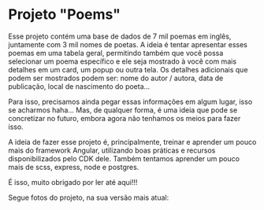 # Projeto "Poems"

Esse projeto contém uma base de dados de 7 mil poemas em inglês, juntamente com 3 mil nomes de poetas. A ideia é tentar apresentar esses poemas em uma tabela geral, permitindo também que você possa selecionar um poema específico e ele seja mostrado à você com mais detalhes em um card, um popup ou outra tela. Os detalhes adicionais que podem ser mostrados podem ser: nome do autor / autora, data de publicação, local de nascimento do poeta...

Para isso, precisamos ainda pegar essas informações em algum lugar, isso se acharmos haha... Mas, de qualquer forma, é uma ideia que pode se concretizar no futuro, embora agora não tenhamos os meios para fazer isso.

A ideia de fazer esse projeto é, principalmente, treinar e aprender um pouco mais do framework Angular, utilizando boas práticas e recursos disponibilizados pelo CDK dele. Também tentamos aprender um pouco mais de scss, express, node e postgres.

É isso, muito obrigado por ler até aqui!!!

Segue fotos do projeto, na sua versão mais atual:

![]()

![]()

![]()
